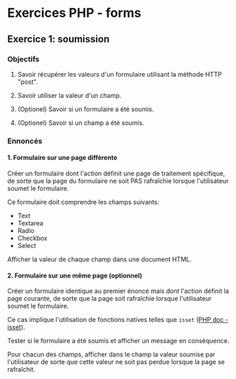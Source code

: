 # Exercices PHP - forms

## Exercice 1: soumission

### Objectifs

 1. Savoir récupérer les valeurs d'un formulaire utilisant la méthode HTTP "post".

 2. Savoir utiliser la valeur d'un champ.

 3. (Optionel) Savoir si un formulaire a été soumis.

 4. (Optionel) Savoir si un champ a été soumis.

### Ennoncés

#### 1. Formulaire sur une page différente

Créer un formulaire dont l'action définit une page de traitement spécifique, de sorte que la page du formulaire ne soit PAS rafraîchie lorsque l'utilisateur soumet le formulaire.

Ce formulaire doit comprendre les champs suivants:
   - Text
   - Textarea
   - Radio
   - Checkbox
   - Select

Afficher la valeur de chaque champ dans une document HTML.

#### 2. Formulaire sur une même page (optionnel)

 Créer un formulaire identique au premier énoncé mais dont l'action définit la page courante, de sorte que la page soit rafraîchie lorsque l'utilisateur soumet le formulaire.

 Ce cas implique l'utilisation de fonctions natives telles que `isset` ([PHP doc - isset](https://www.php.net/manual/fr/function.isset.php)).
 
 Tester si le formulaire a été soumis et afficher un message en conséquence.
 
 Pour chacun des champs, afficher dans le champ la valeur soumise par l'utilisateur de sorte que cette valeur ne soit pas perdue lorsque la page se rafraîchit.
